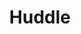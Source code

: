 ---
logohandle: huddlehqio
sort: huddlehq
title: Huddle
twitter: https://x.com/gethuddle
website: https://www.huddlehq.io/
---